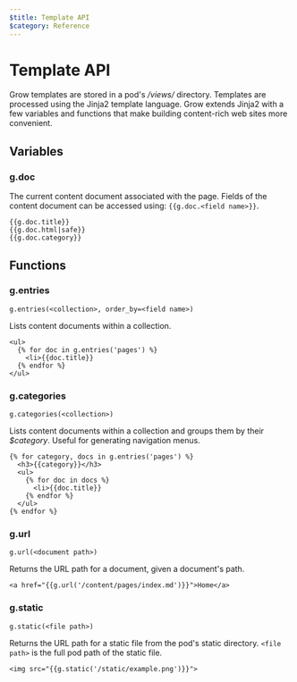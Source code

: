 ```yaml
---
$title: Template API
$category: Reference
---
```


# Template API

Grow templates are stored in a pod's */views/* directory. Templates are processed using the Jinja2 template language. Grow extends Jinja2 with a few variables and functions that make building content-rich web sites more convenient.

## Variables

### g.doc

The current content document associated with the page. Fields of the content document can be accessed using: `{{g.doc.<field name>}}`.

    {{g.doc.title}}
    {{g.doc.html|safe}}
    {{g.doc.category}}

## Functions

### g.entries

`g.entries(<collection>, order_by=<field name>)`

Lists content documents within a collection.

    <ul>
      {% for doc in g.entries('pages') %}
        <li>{{doc.title}}
      {% endfor %}
    </ul>

### g.categories

`g.categories(<collection>)`

Lists content documents within a collection and groups them by their *$category*. Useful for generating navigation menus. 

    {% for category, docs in g.entries('pages') %}
      <h3>{{category}}</h3>
      <ul>
        {% for doc in docs %}
          <li>{{doc.title}}
        {% endfor %}
      </ul>
    {% endfor %}

### g.url

`g.url(<document path>)`

Returns the URL path for a document, given a document's path.

    <a href="{{g.url('/content/pages/index.md')}}">Home</a>

### g.static

`g.static(<file path>)`

Returns the URL path for a static file from the pod's static directory. `<file path>` is the full pod path of the static file.

    <img src="{{g.static('/static/example.png')}}">
